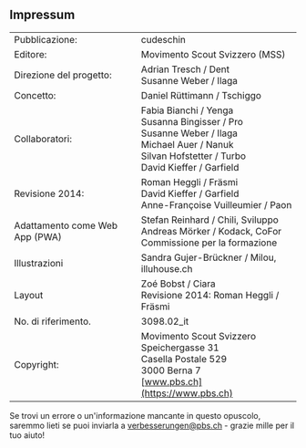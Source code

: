 Impressum
----

| | |
|---|---|
| Pubblicazione: | cudeschin |
| Editore: | Movimento Scout Svizzero (MSS) |
| Direzione del progetto: | Adrian Tresch / Dent <br>Susanne Weber / Ilaga |
| Concetto: | Daniel Rüttimann / Tschiggo |
| Collaboratori: | Fabia Bianchi / Yenga<br>Susanna Bingisser / Pro<br> Susanne Weber / Ilaga<br> Michael Auer / Nanuk<br> Silvan Hofstetter / Turbo<br> David Kieffer / Garfield<br> |
| Revisione 2014: | Roman Heggli / Fräsmi<br> David Kieffer / Garfield<br> Anne-Françoise Vuilleumier / Paon
| Adattamento come Web App (PWA)| Stefan Reinhard / Chili, Sviluppo <br> Andreas Mörker / Kodack, CoFor <br> Commissione per la formazione |
| Illustrazioni | Sandra Gujer-Brückner / Milou, illuhouse.ch |
| Layout | Zoé Bobst / Ciara <br>Revisione 2014: Roman Heggli / Fräsmi |
| No. di riferimento. |	3098.02_it |
| Copyright: | 	Movimento Scout Svizzero <br>Speichergasse 31<br>Casella Postale 529<br>3000 Berna 7<br>[www.pbs.ch](https://www.pbs.ch) |


Se trovi un errore o un'informazione mancante in questo opuscolo, saremmo lieti se puoi inviarla a [verbesserungen@pbs.ch](mailto:verbesserungen@pbs.ch) - grazie mille per il tuo aiuto!
